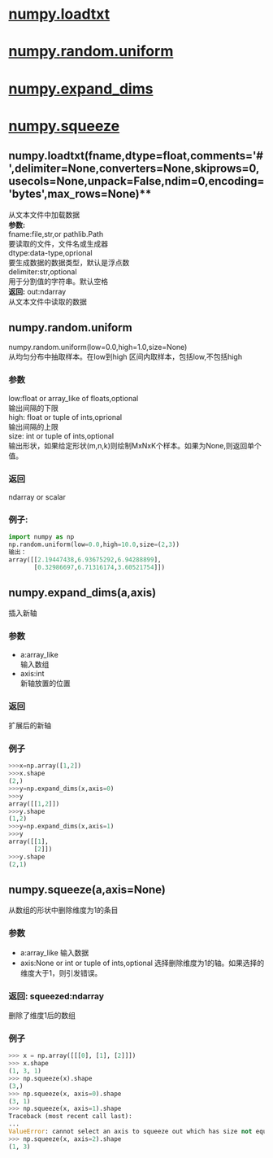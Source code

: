 # [numpy.loadtxt](#numpy.loadtxt)  
# [numpy.random.uniform](#numpy.random.uniform)
# [numpy.expand_dims](#numpy.expand_dims)
# [numpy.squeeze](#numpy.squeeze)
<div id="numpy.loadtxt"></div>

## numpy.loadtxt(fname,dtype=float,comments='#',delimiter=None,converters=None,skiprows=0,usecols=None,unpack=False,ndim=0,encoding='bytes',max_rows=None)**  

从文本文件中加载数据  
**参数:**  
fname:file,str,or pathlib.Path  
      要读取的文件，文件名或生成器  
dtype:data-type,oprional  
      要生成数据的数据类型，默认是浮点数  
delimiter:str,optional  
          用于分割值的字符串。默认空格  
**返回:** out:ndarray    
    从文本文件中读取的数据

<div id="numpy.random.uniform"></div>

## numpy.random.uniform
numpy.random.uniform(low=0.0,high=1.0,size=None)<br>
从均匀分布中抽取样本。在low到high 区间内取样本，包括low,不包括high<br>
### 参数
low:float or array_like of floats,optional<br>
    输出间隔的下限<br>
high: float or tuple of ints,oprional<br>
      输出间隔的上限<br>
size: int or tuple of ints,optional<br>
      输出形状，如果给定形状(m,n,k)则绘制MxNxK个样本。如果为None,则返回单个值。<br>
### 返回
ndarray or scalar<br>
### 例子:
```python
import numpy as np
np.random.uniform(low=0.0,high=10.0,size=(2,3))
输出：
array([[2.19447438,6.93675292,6.94288899],
       [0.32986697,6.71316174,3.60521754]])
```

<div id="numpy.expand_dims"></div>

## numpy.expand_dims(a,axis)
插入新轴
### 参数
* a:array_like<br>
输入数组
* axis:int<br>
新轴放置的位置
### 返回
扩展后的新轴
### 例子
```python
>>>x=np.array([1,2])
>>>x.shape
(2,)
>>>y=np.expand_dims(x,axis=0)
>>>y
array([[1,2]])
>>>y.shape
(1,2)
>>>y=np.expand_dims(x,axis=1)
>>>y
array([[1],
       [2]])
>>>y.shape
(2,1)
```

<div id="numpy.squeeze"</div>

## numpy.squeeze(a,axis=None)
从数组的形状中删除维度为1的条目
### 参数
* a:array_like
输入数据
* axis:None or int or tuple of ints,optional
选择删除维度为1的轴。如果选择的维度大于1，则引发错误。
### 返回: squeezed:ndarray
删除了维度1后的数组
### 例子
```python
>>> x = np.array([[[0], [1], [2]]])
>>> x.shape
(1, 3, 1)
>>> np.squeeze(x).shape
(3,)
>>> np.squeeze(x, axis=0).shape
(3, 1)
>>> np.squeeze(x, axis=1).shape
Traceback (most recent call last):
...
ValueError: cannot select an axis to squeeze out which has size not equal to one
>>> np.squeeze(x, axis=2).shape
(1, 3)
```
